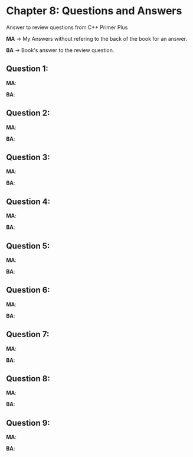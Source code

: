 # Chapter 8: Questions and Answers
Answer to review questions from C++ Primer Plus

**MA** -> My Answers without refering to the back of the book for an answer.

**BA** -> Book's answer to the review question.

## Question 1: 


**MA**:



**BA**:



## Question 2: 


**MA**:



**BA**:



## Question 3: 


**MA**:



**BA**:



## Question 4: 


**MA**:



**BA**:



## Question 5: 


**MA**:



**BA**:



## Question 6: 


**MA**:



**BA**:



## Question 7: 


**MA**:



**BA**:



## Question 8: 


**MA**:



**BA**:



## Question 9: 


**MA**:



**BA**:




